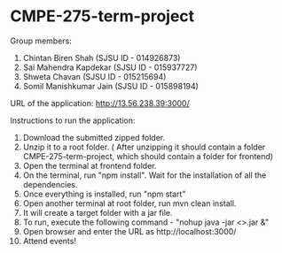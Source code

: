 # CMPE-275-term-project

Group members:

1. Chintan Biren Shah (SJSU ID - 014926873) 
2. Sai Mahendra Kapdekar (SJSU ID - 015937727)
3. Shweta Chavan (SJSU ID - 015215694) 
4. Somil Manishkumar Jain (SJSU ID - 015898194)


URL of the application: 
http://13.56.238.39:3000/



Instructions to run the application: 

1. Download the submitted zipped folder.
2. Unzip it to a root folder. ( After unzipping it should contain a folder CMPE-275-term-project, which should contain a folder for frontend) 
3. Open the terminal at frontend folder.
4. On the terminal, run "npm install". Wait for the installation of all the dependencies.
5. Once everything is installed, run "npm start"
6. Open another terminal at root folder, run mvn clean install.
7. It will create a target folder with a jar file.
8. To run, execute the following command - "nohup java -jar <<jar-file-name>>.jar &"
9. Open browser and enter the URL as http://localhost:3000/ 
10. Attend events!
